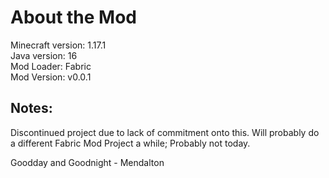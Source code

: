 # About the Mod

Minecraft version: 1.17.1 <br>
Java version: 16<br>
Mod Loader: Fabric<br>
Mod Version: v0.0.1<br>

## Notes:
Discontinued project due to lack of commitment onto this.
Will probably do a different Fabric Mod Project a while; 
Probably not today. 

Goodday and Goodnight - Mendalton